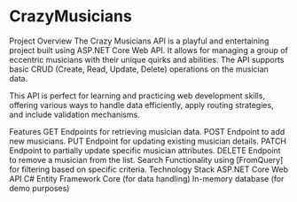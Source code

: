 # CrazyMusicians

Project Overview
The Crazy Musicians API is a playful and entertaining project built using ASP.NET Core Web API. It allows for managing a group of eccentric musicians with their unique quirks and abilities. The API supports basic CRUD (Create, Read, Update, Delete) operations on the musician data.

This API is perfect for learning and practicing web development skills, offering various ways to handle data efficiently, apply routing strategies, and include validation mechanisms.

Features
GET Endpoints for retrieving musician data.
POST Endpoint to add new musicians.
PUT Endpoint for updating existing musician details.
PATCH Endpoint to partially update specific musician attributes.
DELETE Endpoint to remove a musician from the list.
Search Functionality using [FromQuery] for filtering based on specific criteria.
Technology Stack
ASP.NET Core Web API
C#
Entity Framework Core (for data handling)
In-memory database (for demo purposes)
